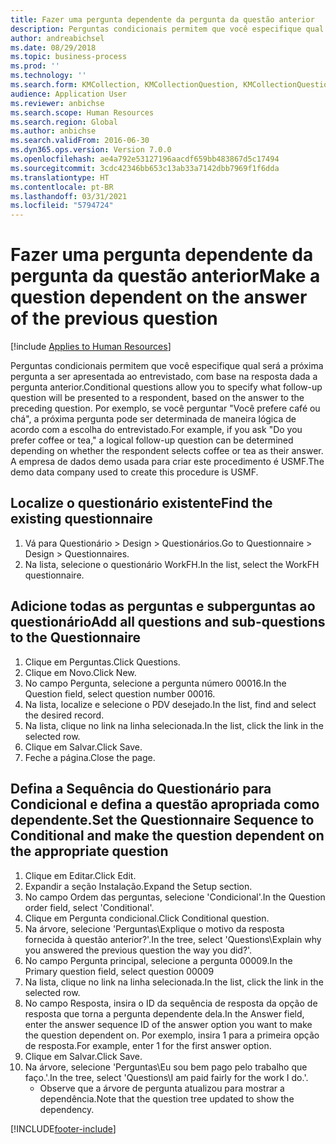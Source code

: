 ```yaml
---
title: Fazer uma pergunta dependente da pergunta da questão anterior
description: Perguntas condicionais permitem que você especifique qual será a próxima pergunta a ser apresentada ao entrevistado, com base na resposta dada a pergunta anterior.
author: andreabichsel
ms.date: 08/29/2018
ms.topic: business-process
ms.prod: ''
ms.technology: ''
ms.search.form: KMCollection, KMCollectionQuestion, KMCollectionQuestionTree, HcmLearningWorkspace
audience: Application User
ms.reviewer: anbichse
ms.search.scope: Human Resources
ms.search.region: Global
ms.author: anbichse
ms.search.validFrom: 2016-06-30
ms.dyn365.ops.version: Version 7.0.0
ms.openlocfilehash: ae4a792e53127196aacdf659bb483867d5c17494
ms.sourcegitcommit: 3cdc42346bb653c13ab33a7142dbb7969f1f6dda
ms.translationtype: HT
ms.contentlocale: pt-BR
ms.lasthandoff: 03/31/2021
ms.locfileid: "5794724"
---
```

# <a name="make-a-question-dependent-on-the-answer-of-the-previous-question"></a><span data-ttu-id="27f52-103">Fazer uma pergunta dependente da pergunta da questão anterior</span><span class="sxs-lookup"><span data-stu-id="27f52-103">Make a question dependent on the answer of the previous question</span></span>

[!include [Applies to Human Resources](../includes/applies-to-hr.md)]



<span data-ttu-id="27f52-104">Perguntas condicionais permitem que você especifique qual será a próxima pergunta a ser apresentada ao entrevistado, com base na resposta dada a pergunta anterior.</span><span class="sxs-lookup"><span data-stu-id="27f52-104">Conditional questions allow you to specify what follow-up question will be presented to a respondent, based on the answer to the preceding question.</span></span> <span data-ttu-id="27f52-105">Por exemplo, se você perguntar "Você prefere café ou chá", a próxima pergunta pode ser determinada de maneira lógica de acordo com a escolha do entrevistado.</span><span class="sxs-lookup"><span data-stu-id="27f52-105">For example, if you ask "Do you prefer coffee or tea," a logical follow-up question can be determined depending on whether the respondent selects coffee or tea as their answer.</span></span> <span data-ttu-id="27f52-106">A empresa de dados demo usada para criar este procedimento é USMF.</span><span class="sxs-lookup"><span data-stu-id="27f52-106">The demo data company used to create this procedure is USMF.</span></span>


## <a name="find-the-existing-questionnaire"></a><span data-ttu-id="27f52-107">Localize o questionário existente</span><span class="sxs-lookup"><span data-stu-id="27f52-107">Find the existing questionnaire</span></span>
1. <span data-ttu-id="27f52-108">Vá para Questionário > Design > Questionários.</span><span class="sxs-lookup"><span data-stu-id="27f52-108">Go to Questionnaire > Design > Questionnaires.</span></span>
2. <span data-ttu-id="27f52-109">Na lista, selecione o questionário WorkFH.</span><span class="sxs-lookup"><span data-stu-id="27f52-109">In the list, select the WorkFH questionnaire.</span></span>

## <a name="add-all-questions-and-sub-questions-to-the-questionnaire"></a><span data-ttu-id="27f52-110">Adicione todas as perguntas e subperguntas ao questionário</span><span class="sxs-lookup"><span data-stu-id="27f52-110">Add all questions and sub-questions to the Questionnaire</span></span>
1. <span data-ttu-id="27f52-111">Clique em Perguntas.</span><span class="sxs-lookup"><span data-stu-id="27f52-111">Click Questions.</span></span>
2. <span data-ttu-id="27f52-112">Clique em Novo.</span><span class="sxs-lookup"><span data-stu-id="27f52-112">Click New.</span></span>
3. <span data-ttu-id="27f52-113">No campo Pergunta, selecione a pergunta número 00016.</span><span class="sxs-lookup"><span data-stu-id="27f52-113">In the Question field, select question number 00016.</span></span>
4. <span data-ttu-id="27f52-114">Na lista, localize e selecione o PDV desejado.</span><span class="sxs-lookup"><span data-stu-id="27f52-114">In the list, find and select the desired record.</span></span>
5. <span data-ttu-id="27f52-115">Na lista, clique no link na linha selecionada.</span><span class="sxs-lookup"><span data-stu-id="27f52-115">In the list, click the link in the selected row.</span></span>
6. <span data-ttu-id="27f52-116">Clique em Salvar.</span><span class="sxs-lookup"><span data-stu-id="27f52-116">Click Save.</span></span>
7. <span data-ttu-id="27f52-117">Feche a página.</span><span class="sxs-lookup"><span data-stu-id="27f52-117">Close the page.</span></span>

## <a name="set-the-questionnaire-sequence-to-conditional-and-make-the-question-dependent-on-the-appropriate-question"></a><span data-ttu-id="27f52-118">Defina a Sequência do Questionário para Condicional e defina a questão apropriada como dependente.</span><span class="sxs-lookup"><span data-stu-id="27f52-118">Set the Questionnaire Sequence to Conditional and make the question dependent on the appropriate question</span></span>
1. <span data-ttu-id="27f52-119">Clique em Editar.</span><span class="sxs-lookup"><span data-stu-id="27f52-119">Click Edit.</span></span>
2. <span data-ttu-id="27f52-120">Expandir a seção Instalação.</span><span class="sxs-lookup"><span data-stu-id="27f52-120">Expand the Setup section.</span></span>
3. <span data-ttu-id="27f52-121">No campo Ordem das perguntas, selecione 'Condicional'.</span><span class="sxs-lookup"><span data-stu-id="27f52-121">In the Question order field, select 'Conditional'.</span></span>
4. <span data-ttu-id="27f52-122">Clique em Pergunta condicional.</span><span class="sxs-lookup"><span data-stu-id="27f52-122">Click Conditional question.</span></span>
5. <span data-ttu-id="27f52-123">Na árvore, selecione 'Perguntas\Explique o motivo da resposta fornecida à questão anterior?'.</span><span class="sxs-lookup"><span data-stu-id="27f52-123">In the tree, select 'Questions\Explain why you answered the previous question the way you did?'.</span></span>
6. <span data-ttu-id="27f52-124">No campo Pergunta principal, selecione a pergunta 00009.</span><span class="sxs-lookup"><span data-stu-id="27f52-124">In the Primary question field, select question 00009</span></span>
7. <span data-ttu-id="27f52-125">Na lista, clique no link na linha selecionada.</span><span class="sxs-lookup"><span data-stu-id="27f52-125">In the list, click the link in the selected row.</span></span>
8. <span data-ttu-id="27f52-126">No campo Resposta, insira o ID da sequência de resposta da opção de resposta que torna a pergunta dependente dela.</span><span class="sxs-lookup"><span data-stu-id="27f52-126">In the Answer field, enter the answer sequence ID of the answer option you want to make the question dependent on.</span></span> <span data-ttu-id="27f52-127">Por exemplo, insira 1 para a primeira opção de resposta.</span><span class="sxs-lookup"><span data-stu-id="27f52-127">For example, enter 1 for the first answer option.</span></span>
9. <span data-ttu-id="27f52-128">Clique em Salvar.</span><span class="sxs-lookup"><span data-stu-id="27f52-128">Click Save.</span></span>
10. <span data-ttu-id="27f52-129">Na árvore, selecione 'Perguntas\Eu sou bem pago pelo trabalho que faço.'.</span><span class="sxs-lookup"><span data-stu-id="27f52-129">In the tree, select 'Questions\I am paid fairly for the work I do.'.</span></span>
    * <span data-ttu-id="27f52-130">Observe que a árvore de pergunta atualizou para mostrar a dependência.</span><span class="sxs-lookup"><span data-stu-id="27f52-130">Note that the question tree updated to show the dependency.</span></span>  



[!INCLUDE[footer-include](../includes/footer-banner.md)]